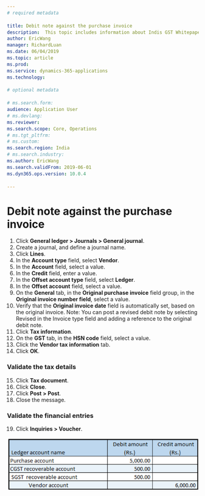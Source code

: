 ```yaml
---
# required metadata

title: Debit note against the purchase invoice
description:  This topic includes information about Indis GST Whitepaper in Microsoft Dynamics 365 for Finance and Operations.
author: EricWang
manager: RichardLuan
ms.date: 06/04/2019
ms.topic: article
ms.prod: 
ms.service: dynamics-365-applications
ms.technology: 

# optional metadata

# ms.search.form: 
audience: Application User
# ms.devlang: 
ms.reviewer: 
ms.search.scope: Core, Operations
# ms.tgt_pltfrm: 
# ms.custom: 
ms.search.region: India
# ms.search.industry: 
ms.author: EricWang
ms.search.validFrom: 2019-06-01
ms.dyn365.ops.version: 10.0.4

---
```


# Debit note against the purchase invoice

1. Click **General ledger > Journals > General journal**.
2. Create a journal, and define a journal name.
3. Click **Lines**.
4. In the **Account type** field, select **Vendor**.
5. In the **Account** field, select a value.
6. In the **Credit** field, enter a value.
7. In the **Offset account type** field, select **Ledger**.
8. In the **Offset account** field, select a value.
9. On the **General** tab, in the **Original purchase invoice** field group, in the **Original invoice number field**, select a value.
10. Verify that the **Original invoice date** field is automatically set, based on the original invoice.
Note: You can post a revised debit note by selecting Revised in the Invoice type field and adding a reference to the original debit note.
11. Click **Tax information**.
12. On the **GST** tab, in the **HSN code** field, select a value.
13. Click the **Vendor tax information** tab.
14. Click **OK**.

### Validate the tax details

15. Click **Tax document**.
16. Click **Close**.
17. Click **Post > Post**.
18. Close the message.

### Validate the financial entries
19. Click **Inquiries > Voucher**.

![](media/Annotation-2019-05-16-110919.png)



